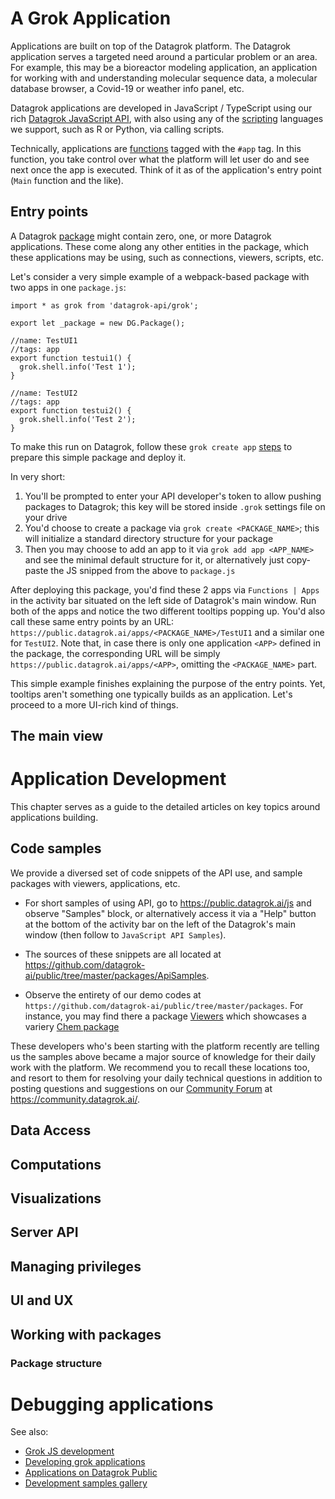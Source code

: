 <!-- TITLE: Building an application -->
<!-- SUBTITLE: -->

<!-- This is a developer's view on the Datagrok applications -->

# A Grok Application

Applications are built on top of the Datagrok platform. The Datagrok application serves a targeted
need around a particular problem or an area. For example, this may be a bioreactor modeling application,
an application for working with and understanding molecular sequence data, a molecular database browser,
a Covid-19 or weather info panel, etc.

Datagrok applications are developed in JavaScript / TypeScript using our rich [Datagrok JavaScript API](),
with also using any of the [scripting]() languages we support, such as R or Python, via calling scripts.

Technically, applications are [functions](../overview/functions/function.md) tagged with the `#app` tag.
In this function, you take control over what the platform will let user do and see next once the app is
executed. Think of it as of the application's entry point (`Main` function and the like).

## Entry points

A Datagrok [package]() might contain zero, one, or more Datagrok applications. These come along any other
entities in the package, which these applications may be using, such as connections, viewers, scripts, etc.

Let's consider a very simple example of a webpack-based package with two apps in one `package.js`:

```
import * as grok from 'datagrok-api/grok';

export let _package = new DG.Package();

//name: TestUI1
//tags: app
export function testui1() {
  grok.shell.info('Test 1');
}

//name: TestUI2
//tags: app
export function testui2() {
  grok.shell.info('Test 2');
}
```

To make this run on Datagrok, follow these `grok create app` [steps](../develop/develop.md#getting-started)
to prepare this simple package and deploy it.

In very short:

1. You'll be prompted to enter your API developer's token to allow pushing packages to Datagrok; this key will be stored inside `.grok` settings file on your drive
2. You'd choose to create a package via `grok create <PACKAGE_NAME>`; this will initialize a standard directory structure for your package
3. Then you may choose to add an app to it via `grok add app <APP_NAME>` and see the minimal default structure for it, or alternatively just copy-paste the JS snipped from the above to `package.js`

After deploying this package, you'd find these 2 apps via `Functions | Apps` in the activity bar
situated on the left side of Datagrok's main window. Run both of the apps and notice the two different
tooltips popping up. You'd also call these same entry points by an URL:
`https://public.datagrok.ai/apps/<PACKAGE_NAME>/TestUI1` and a similar one for `TestUI2`.
Note that, in case there is only one application `<APP>` defined in the package, the
corresponding URL will be simply `https://public.datagrok.ai/apps/<APP>`, omitting the
`<PACKAGE_NAME>` part.

This simple example finishes explaining the purpose of the entry points. Yet, tooltips aren't
something one typically builds as an application. Let's proceed to a more UI-rich kind of things.

## The main view

# Application Development

This chapter serves as a guide to the detailed articles on key topics around applications building.

## Code samples

We provide a diversed set of code snippets of the API use, and sample packages with viewers, applications, etc.

* For short samples of using API, go to https://public.datagrok.ai/js and observe "Samples" block, or alternatively access it via a "Help" button at the bottom of the activity bar on the left of the Datagrok's main window (then follow to `JavaScript API Samples`).

* The sources of these snippets are all located at https://github.com/datagrok-ai/public/tree/master/packages/ApiSamples.

* Observe the entirety of our demo codes at `https://github.com/datagrok-ai/public/tree/master/packages`. For instance, you may find there a package [Viewers](https://github.com/datagrok-ai/public/tree/master/packages/Viewers) which showcases a variery [Chem package](https://github.com/datagrok-ai/public/tree/master/packages/Chem) 

These developers who's been starting with the platform recently are telling us the samples above became a major
source of knowledge for their daily work with the platform. We recommend you to recall these locations too,
and resort to them for resolving your daily technical questions in addition to posting questions and suggestions
on our [Community Forum](https://community.datagrok.ai/) at https://community.datagrok.ai/.

## Data Access

## Computations

## Visualizations

## Server API

## Managing privileges

## UI and UX

## Working with packages

### Package structure

# Debugging applications

See also:

  * [Grok JS development](develop.md)
  * [Developing grok applications](develop/develop.md#applications)
  * [Applications on Datagrok Public](https://public.datagrok.ai/apps)
  * [Development samples gallery](https://public.datagrok.ai/js)